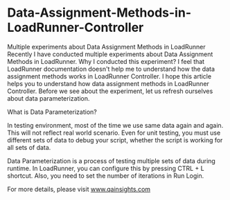 # Data-Assignment-Methods-in-LoadRunner-Controller
Multiple experiments about Data Assignment Methods in LoadRunner
Recently I have conducted multiple experiments about Data Assignment Methods in LoadRunner. Why I conducted this experiment? I feel that LoadRunner documentation doesn't help me to understand how the data assignment methods works in LoadRunner Controller. I hope this article helps you to understand how data assignment methods in LoadRunner Controller. Before we see about the experiment, let us refresh ourselves about data parameterization.

What is Data Parameterization?

In testing environment, most of the time we use same data again and again. This will not reflect real world scenario. Even for unit testing, you must use different sets of data to debug your script, whether the script is working for all sets of data.

Data Parameterization is a process of testing multiple sets of data during runtime. In LoadRunner, you can configure this by pressing CTRL + L shortcut. Also, you need to set the number of iterations in Run Login.

For more details, please visit www.qainsights.com
